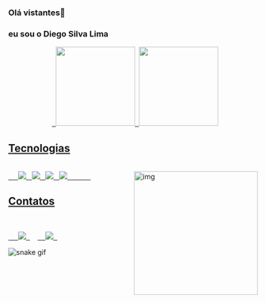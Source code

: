 ### Olá vistantes👋
### eu sou o Diego Silva Lima

<div align="center">  <a href="https://github.com/skliners">  <img height="160em" src="https://github-readme-stats.vercel.app/api?username=skliners&show_icons=true&theme=dracula&include_all_commits=true&count_private=true"/>  <img height="160em" src="https://github-readme-stats.vercel.app/api/top-langs/?username=skliners&layout=compact&langs_count=7&theme=dracula"/>
</div>

## Tecnologias

<div style="display: inline_block"><br>    
  <img src="https://img.icons8.com/color/48/000000/html-5--v1.png"/>  
  <img src="https://img.icons8.com/color/48/000000/css3.png"/>  
  <img src="https://img.icons8.com/color/48/000000/javascript--v1.png"/>  
  <img src="https://img.icons8.com/color/48/000000/c-sharp-logo.png"/> 
  <img align="right" alt="img" height="250" src="https://gifs.eco.br/animados-gifs-do-roronoa-zoro-de-one-piece/"/>          
</div>

## Contatos

<div style="display: inline_block"><br>

  <a target="_blank" href="mailto:diego.1311lima@gmail.com">    <img src="https://img.icons8.com/color/48/000000/gmail--v1.png"/>  </a>    <a target="_blank" href="https://www.linkedin.com/in/alexandre-develop/">    <img src="https://img.icons8.com/color/48/000000/linkedin-circled--v1.png"/>  </a>  
</div>

![snake gif](https://github.com/skliners/skliners/blob/output/github-contribution-grid-snake.svg)


